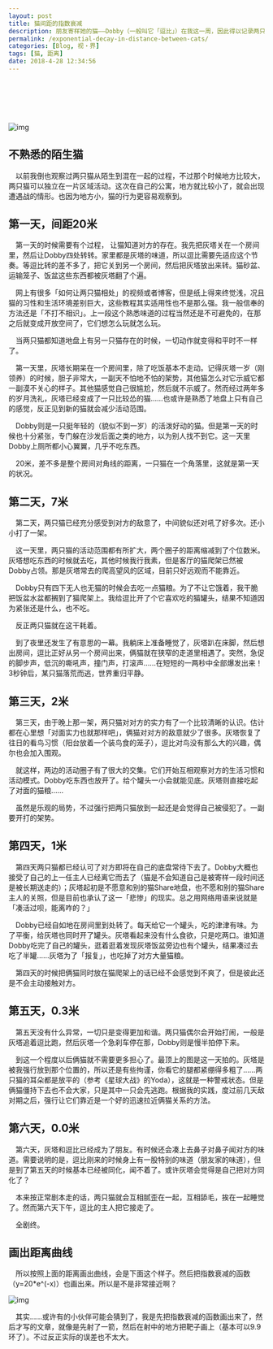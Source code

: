 ```yaml
---
layout: post
title: 猫间距的指数衰减
description: 朋友寄样她的猫——Dobby（一般叫它「逗比」）在我这一周，因此得以记录两只陌生的猫习性的一些变化。
permalink: /exponential-decay-in-distance-between-cats/
categories: [Blog, 视・界]
tags: [猫, 距离]
date: 2018-4-28 12:34:56
---
```


# 　

![img](http://lanternd.qiniudn.com/Pic4Post/exponential-decay-in-distance-between-cats/huita-and-dobby.jpg "Huita and Dobby")

## 不熟悉的陌生猫

　以前我倒也观察过两只猫从陌生到混在一起的过程，不过那个时候地方比较大，两只猫可以独立在一片区域活动。这次在自己的公寓，地方就比较小了，就会出现遭遇战的情形。也因为地方小，猫的行为更容易观察到。

## 第一天，间距20米

　第一天的时候需要有个过程， 让猫知道对方的存在。我先把灰塔关在一个房间里，然后让Dobby四处转转。家里都是灰塔的味道，所以逗比需要先适应这个节奏。等逗比转的差不多了，把它关到另一个房间，然后把灰塔放出来转。猫砂盆、运输笼子、饭盆这些东西都被灰塔翻了个遍。

　网上有很多「如何让两只猫相处」的视频或者博客，但是纸上得来终觉浅，况且猫的习性和生活环境差别巨大，这些教程其实适用性也不是那么强。我一般信奉的方法还是「不打不相识」。上一段这个熟悉味道的过程当然还是不可避免的，在那之后就变成开放空间了，它们想怎么玩就怎么玩。

　当两只猫都知道地盘上有另一只猫存在的时候，一切动作就变得和平时不一样了。

　第一天里，灰塔长期呆在一个房间里，除了吃饭基本不走动。记得灰塔一岁（刚领养）的时候，胆子非常大，一副天不怕地不怕的架势，其他猫怎么对它示威它都一副漠不关心的样子。其他猫感觉自己很尴尬，然后就不示威了。然而经过两年多的岁月洗礼，灰塔已经变成了一只比较怂的猫……也或许是熟悉了地盘上只有自己的感觉，反正见到新的猫就会减少活动范围。

　Dobby则是一只挺年轻的（貌似不到一岁）的活泼好动的猫。但是第一天的时候也十分紧张，专门躲在沙发后面之类的地方，以为别人找不到它。这一天里Dobby上厕所都小心翼翼，几乎不吃东西。

　20米，差不多是整个房间对角线的距离，一只猫在一个角落里，这就是第一天的状况。

## 第二天，7米

　第二天，两只猫已经充分感受到对方的敌意了，中间貌似还对吼了好多次。还小小打了一架。

　这一天里，两只猫的活动范围都有所扩大，两个圈子的距离缩减到了个位数米。灰塔想吃东西的时候就去吃，其他时候我行我素，但是客厅的猫爬架已然被Dobby占领。那是灰塔常去的爬高望风的区域，目前只好远观而不能靠近。

　Dobby只有四下无人也无猫的时候会去吃一点猫粮。为了不让它饿着，我干脆把饭盆水盆都搁到了猫爬架上。我给逗比开了个它喜欢吃的猫罐头，结果不知道因为紧张还是什么，也不吃。

　反正两只猫就在这干耗着。

　到了夜里还发生了有意思的一幕。我躺床上准备睡觉了，灰塔趴在床脚，然后想出房间，逗比正好从另一个房间出来，俩猫就在狭窄的走道里相遇了。突然，急促的脚步声，低沉的嘶吼声，撞门声，打滚声……在短短的一两秒中全部爆发出来！3秒钟后，某只猫落荒而逃，世界重归平静。

## 第三天，2米

　第三天，由于晚上那一架，两只猫对对方的实力有了一个比较清晰的认识。估计都在心里想「对面实力也就那样吧」，俩猫对对方的敌意就少了很多。灰塔恢复了往日的看鸟习惯（阳台放着一个装鸟食的笼子），逗比对鸟没有那么大的兴趣，偶尔也会加入围观。

　就这样，两边的活动圈子有了很大的交集。它们开始互相观察对方的生活习惯和活动模式。Dobby吃东西也放开了。给个罐头一小会就能见底。灰塔则直接吃起了对面的猫粮……

　虽然是乐观的局势，不过强行把两只猫放到一起还是会觉得自己被侵犯了。一副要开打的架势。

## 第四天，1米

　第四天两只猫都已经认可了对方即将在自己的底盘常待下去了。Dobby大概也接受了自己的上一任主人已经离它而去了（猫是不会知道自己是被寄样一段时间还是被长期送走的）；灰塔起初是不愿意和别的猫Share地盘，也不愿和别的猫Share主人的关照，但是目前也承认了这一「悲惨」的现实。总之用网络用语来说就是「凑活过呗，能离咋的？」

　Dobby已经自如地在房间里到处转了。每天给它一个罐头，吃的津津有味。为了平衡，给灰塔也同时开了罐头。灰塔看起来没有什么食欲，只是吃两口。谁知道Dobby吃完了自己的罐头，逛着逛着发现灰塔饭盆旁边也有个罐头，结果凑过去吃了半罐……灰塔为了「报复」，也吃掉了对方大量猫粮。

　第四天的时候把俩猫同时放在猫爬架上的话已经不会感觉到不爽了，但是彼此还是不会主动接触对方。

## 第五天，0.3米

　第五天没有什么异常，一切只是变得更加和谐。两只猫偶尔会开始打闹，一般是灰塔追着逗比跑，然后灰塔一个急刹车停在那，Dobby则是慢半拍停下来。

　到这一个程度以后俩猫就不需要更多担心了。最顶上的图是这一天拍的。灰塔是被我强行放到那个位置的，所以还是有些拘谨，你看它的腿都紧绷得多粗了……两只猫的耳朵都是放平的（参考《星球大战》的Yoda），这就是一种警戒状态。但是俩猫僵持下去也不会大家，只是其中一只会先逃跑。根据我的实践，度过前几天敌对期之后，强行让它们靠近是一个好的迅速拉近俩猫关系的方法。

## 第六天，0.0米

　第六天，灰塔和逗比已经成为了朋友。有时候还会凑上去鼻子对鼻子闻对方的味道。需要说明的是，逗比刚来的时候身上有一股特别的味道（朋友家的味道），但是到了第五天的时候基本已经被同化，闻不着了。或许灰塔会觉得是自己把对方同化了？

　本来按正常剧本走的话，两只猫就会互相腻歪在一起，互相舔毛，挨在一起睡觉了。然而第六天下午，逗比的主人把它接走了。

　全剧终。

## 画出距离曲线

　所以按照上面的距离画出曲线，会是下面这个样子。然后把指数衰减的函数（y=20\*e^(-x)）也画出来。所以是不是非常接近啊？

![img](http://lanternd.qiniudn.com/Pic4Post/exponential-decay-in-distance-between-cats/distance-plot.png "Distance decay")

　其实……或许有的小伙伴可能会猜到了，我是先把指数衰减的函数画出来了，然后才写的文章，就像是先射了一箭，然后在射中的地方把靶子画上（基本可以9.9环了）。不过反正实际的误差也不太大。
